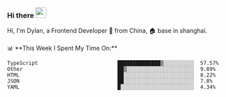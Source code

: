 ### Hi there <img src="https://media.giphy.com/media/hvRJCLFzcasrR4ia7z/giphy.gif" width="25px">

<!-- ![visitors](https://visitor-badge.glitch.me/badge?page_id=dislfyer.dislfyer) --!>

Hi, I'm Dylan, a Frontend Developer 🚀 from China, 🏠 base in shanghai.
<br/>
<br/>

📊 **This Week I Spent My Time On:**


<!--START_SECTION:waka-->

```text
TypeScript                          ██████████████▒░░░░░░░░░░  57.57%
Other                               ██▒░░░░░░░░░░░░░░░░░░░░░░  9.89%
HTML                                ██░░░░░░░░░░░░░░░░░░░░░░░  8.22%
JSON                                ██░░░░░░░░░░░░░░░░░░░░░░░  7.8%
YAML                                █░░░░░░░░░░░░░░░░░░░░░░░░  4.34%
```

<!--END_SECTION:waka-->

<!--
**About Me:**
 -->
